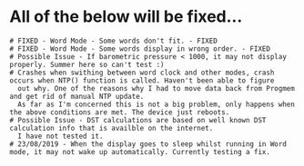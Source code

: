 # All of the below will be fixed...

    # FIXED - Word Mode - Some words don't fit. - FIXED
    # FIXED - Word Mode - Some words display in wrong order. - FIXED
    # Possible Issue - If barometric pressure < 1000, it may not display properly. Summer here so can't test :)
    # Crashes when swithing between word clock and other modes, crash occurs when NTP() function is called. Haven't been able to figure
      out why. One of the reasons why I had to move data back from Progmem and get rid of manual NTP update.
      As far as I'm concerned this is not a big problem, only happens when the above conditions are met. The device just reboots.
    # Possible Issue - DST calculations are based on well known DST calculation info that is availble on the internet.
      I have not tested it.
    # 23/08/2019 - When the display goes to sleep whilst running in Word mode, it may not wake up automatically. Currently testing a fix.
